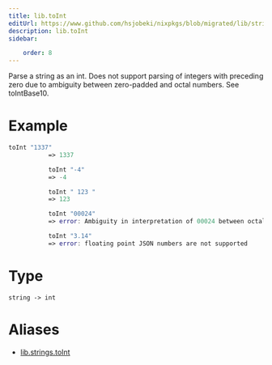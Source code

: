 ```yaml
---
title: lib.toInt
editUrl: https://www.github.com/hsjobeki/nixpkgs/blob/migrated/lib/strings.nix#L1343C11
description: lib.toInt
sidebar:

    order: 8
---
```


Parse a string as an int. Does not support parsing of integers with preceding zero due to
ambiguity between zero-padded and octal numbers. See toIntBase10.

# Example

```nix
toInt "1337"
           => 1337

           toInt "-4"
           => -4

           toInt " 123 "
           => 123

           toInt "00024"
           => error: Ambiguity in interpretation of 00024 between octal and zero padded integer.

           toInt "3.14"
           => error: floating point JSON numbers are not supported
```

# Type

```
string -> int
```


# Aliases

- [lib.strings.toInt](/nix-doc-comments/reference/lib/strings/lib-strings-toint)


